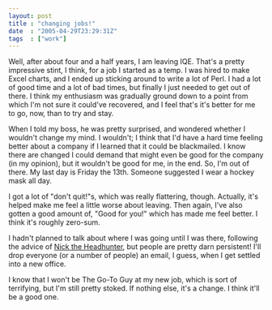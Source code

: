 ```yaml
---
layout: post
title : "changing jobs!"
date  : "2005-04-29T23:29:31Z"
tags  : ["work"]
---
```

Well, after about four and a half years, I am leaving IQE.  That's a pretty impressive stint, I think, for a job I started as a temp.  I was hired to make Excel charts, and I ended up sticking around to write a lot of Perl.  I had a lot of good time and a lot of bad times, but finally I just needed to get out of there.  I think my enthusiasm was gradually ground down to a point from which I'm not sure it could've recovered, and I feel that's it's better for me to go, now, than to try and stay.

When I told my boss, he was pretty surprised, and wondered whether I wouldn't change my mind.  I wouldn't; I think that I'd have a hard time feeling better about a company if I learned that it could be blackmailed.  I know there are changed I could demand that might even be good for the company (in my opinion), but it wouldn't be good for me, in the end.  So, I'm out of there.  My last day is Friday the 13th.  Someone suggested I wear a hockey mask all day.

I got a lot of "don't quit!"s, which was really flattering, though.  Actually, it's helped make me feel a little worse about leaving.  Then again, I've also gotten a good amount of, "Good for you!" which has made me feel better.  I think it's roughly zero-sum.

I hadn't planned to talk about where I was going until I was there, following the advice of <a href='http://asktheheadhunter.com/'>Nick the Headhunter</a>, but people are pretty darn persistent!  I'll drop everyone (or a number of people) an email, I guess, when I get settled into a new office.

I know that I won't be The Go-To Guy at my new job, which is sort of terrifying, but I'm still pretty stoked.  If nothing else, it's a change.  I think it'll be a good one. 

